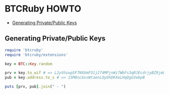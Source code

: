 # BTCRuby HOWTO

* [Generating Private/Public Keys](#generating-privatepublic-keys)

## Generating Private/Public Keys

```ruby
require 'btcruby'
require 'btcruby/extensions'

key = BTC::Key.random

prv = key.to_wif # => L2yVhzwp5F7NXUmP31j274MPjnWi7WbFs3qRJEcdrjyBZ9jmEdWb
pub = key.address.to_s # => 15M8ocGxsWtaenLQy6hDKXeLHqQgG3ebpB

puts [prv, pub].join(" - ")
```
